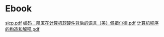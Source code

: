 # Ebook


[sicp.pdf](sicp.pdf)
[编码：隐匿在计算机软硬件背后的语言（美）佩措尔德.pdf](编码：隐匿在计算机软硬件背后的语言（美）佩措尔德.pdf)
[计算机程序的构造和解释.pdf](计算机程序的构造和解释.pdf)